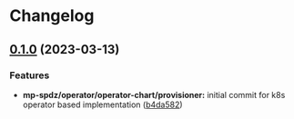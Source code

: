 # Changelog

## [0.1.0](https://github.com/carbynestack/klyshko/compare/operator-v0.0.1...operator-v0.1.0) (2023-03-13)


### Features

* **mp-spdz/operator/operator-chart/provisioner:** initial commit for k8s operator based implementation ([b4da582](https://github.com/carbynestack/klyshko/commit/b4da58202091eefcea3782070587f094d9dabb83))
